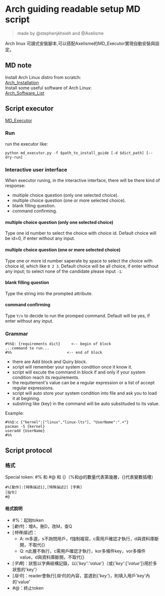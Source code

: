 # Arch guiding readable setup MD script
> made by @stephenjkhsieh and @Axelisme

Arch linux 可讀式安裝腳本,可以搭配Axelisme的MD_Executor實現自動安裝與設定。
## MD note
Install Arch Linux distro from scratch: <br/>
[Arch_Installation](https://hackmd.io/WA1Lslm3RnG1TC6sQoa7mQ?view) <br/>
Install some useful software of Arch Linux: <br/>
[Arch_Software_List](https://hackmd.io/49WeRWbhRd6ztbm49U3zwQ?view) <br/>

## Script executor
[MD_Executor](https://github.com/Axelisme/MD_Executor.git)
### Run
run the executor like: 
```bash=
python md_executor.py -f $path_to_install_guide [-d $dict_path] [--dry-run]
```
### Interactive user interface
When executor runing, in the interactive interface, there will be there kind of response:
* multiple choice question (only one selected choice).
* multiple choice question (one or more selected choice).
* blank filling question.
* command confirming.

#### multiple choice question (only one selected choice)
Type one id number to select the choice with choice id. Default choice will be id=0, if enter without any input.

#### multiple choice question (one or more selected choice)
Type one or more id number saperate by space to select the choice with choice id, which like `0 2 3`. Default choice will be all choice, if enter without any input; to select none of the candidate please input `-1`.

#### blank filling question
Type the string into the prompted attribute.

#### command confirming
Type `Y/n` to decide to run the promped command. Default will be yes, if enter without any input.

### Grammar
```bash=
#%%Q: {requirements dict}     <-- begin of block
...command to run...
#%%                         <-- end of block
```
* there are Add block and Quiry block.
* script will remember your system condition once it know it.
* script will excute the command in block if and only if your system condition reach its requirements.
* the requitement's value can be a regular expression or a list of accept regular expressions.
* script will auto store your system condition into file and ask you to load it at begining.
* substring like {key} in the command will be auto substituded to its value.

Example:
```bash=
#%%Q:c {"kernel":["linux","linux-lts"], "UserName":".+"}
pacman -S {kernel}
useradd {UserName}
#%%
```

## Script protocol
### 格式
Special token: #% 和 #@ 和 {}（%和@的數量代表第幾層，{}代表變數插槽）
```
#%[動作]:[特殊描述1],[特殊描述2] [字典]
[指令]
#@
```
#### 格式說明
- #%：起始token
- [_動作_]：增A，刪D，改M，查Q
- [_特殊描述_]：
  - A: m多選，s不詢問用戶，f強制複寫，c需用戶確認才執行，d與資料庫斷開，不取代{}
  - Q: n此層不執行，c需用戶確認才執行，kor多條件key，vor多條件value，d與資料庫斷開，不取代{}
- [_字典_]：狀態以字典結構記錄，以{_'key'_:_'value'_}（或{_'key'_:[_'value'_]}用於多狀態的'key'）
- [_指令_]：reader會執行[_指令_]的內容，當遇到{_'key'_}，則填入用戶'key'內的'value'
- #@：終止token
